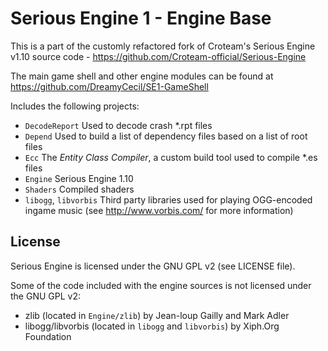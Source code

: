 # Serious Engine 1 - Engine Base

This is a part of the customly refactored fork of Croteam's Serious Engine v1.10 source code - https://github.com/Croteam-official/Serious-Engine

The main game shell and other engine modules can be found at https://github.com/DreamyCecil/SE1-GameShell

Includes the following projects:

* `DecodeReport` Used to decode crash *.rpt files
* `Depend` Used to build a list of dependency files based on a list of root files
* `Ecc` The *Entity Class Compiler*, a custom build tool used to compile *.es files
* `Engine` Serious Engine 1.10
* `Shaders` Compiled shaders
* `libogg`, `libvorbis` Third party libraries used for playing OGG-encoded ingame music (see http://www.vorbis.com/ for more information)

License
-------

Serious Engine is licensed under the GNU GPL v2 (see LICENSE file).

Some of the code included with the engine sources is not licensed under the GNU GPL v2:

* zlib (located in `Engine/zlib`) by Jean-loup Gailly and Mark Adler
* libogg/libvorbis (located in `libogg` and `libvorbis`) by Xiph.Org Foundation
